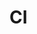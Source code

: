 # CI

<!--
Note: In order for the CI to test against the correct database backend, please label this pull request with the name of the backend you'd like to test against, e.g. "postgres" for running the postgres tests on each commit.
-->
